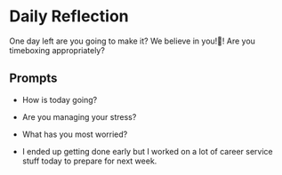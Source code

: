 # Daily Reflection
One day left are you going to make it? We believe in you!💖! Are you timeboxing appropriately? 

## Prompts
- How is today going? 
- Are you managing your stress?
- What has you most worried?

- I ended up getting done early but I worked on a lot of career service stuff today to prepare for next week.
